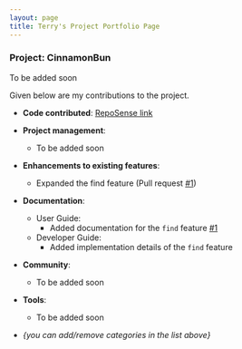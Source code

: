 ```yaml
---
layout: page
title: Terry's Project Portfolio Page
---
```


### Project: CinnamonBun

To be added soon

Given below are my contributions to the project.

* **Code contributed**: [RepoSense link]()

* **Project management**:
    * To be added soon

* **Enhancements to existing features**:
    * Expanded the find feature (Pull request [\#1]())

* **Documentation**:
    * User Guide:
        * Added documentation for the `find` feature [\#1]()
    * Developer Guide:
        * Added implementation details of the `find` feature

* **Community**:
    * To be added soon

* **Tools**:
    * To be added soon

* _{you can add/remove categories in the list above}_

